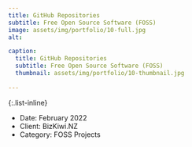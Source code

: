 ```yaml
---
title: GitHub Repositories
subtitle: Free Open Source Software (FOSS)
image: assets/img/portfolio/10-full.jpg
alt: 

caption:
  title: GitHub Repositories
  subtitle: Free Open Source Software (FOSS)
  thumbnail: assets/img/portfolio/10-thumbnail.jpg
  
---
```

{:.list-inline}
- Date: February 2022
- Client: BizKiwi.NZ
- Category: FOSS Projects

